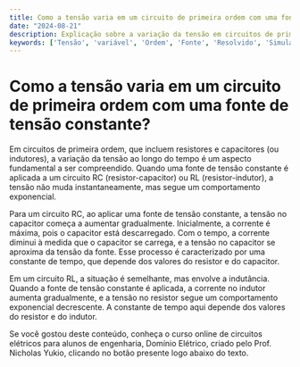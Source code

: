```yaml
---
title: Como a tensão varia em um circuito de primeira ordem com uma fonte de tensão constante?
date: "2024-08-21"
description: Explicação sobre a variação da tensão em circuitos de primeira ordem com uma fonte de tensão constante.
keywords: ['Tensão', 'variável', 'Ordem', 'Fonte', 'Resolvido', 'Simulação', 'Circuito']
---
```


# Como a tensão varia em um circuito de primeira ordem com uma fonte de tensão constante?

Em circuitos de primeira ordem, que incluem resistores e capacitores (ou indutores), a variação da tensão ao longo do tempo é um aspecto fundamental a ser compreendido. Quando uma fonte de tensão constante é aplicada a um circuito RC (resistor-capacitor) ou RL (resistor-indutor), a tensão não muda instantaneamente, mas segue um comportamento exponencial.

Para um circuito RC, ao aplicar uma fonte de tensão constante, a tensão no capacitor começa a aumentar gradualmente. Inicialmente, a corrente é máxima, pois o capacitor está descarregado. Com o tempo, a corrente diminui à medida que o capacitor se carrega, e a tensão no capacitor se aproxima da tensão da fonte. Esse processo é caracterizado por uma constante de tempo, que depende dos valores do resistor e do capacitor.

Em um circuito RL, a situação é semelhante, mas envolve a indutância. Quando a fonte de tensão constante é aplicada, a corrente no indutor aumenta gradualmente, e a tensão no resistor segue um comportamento exponencial decrescente. A constante de tempo aqui depende dos valores do resistor e do indutor.

Se você gostou deste conteúdo, conheça o curso online de circuitos elétricos para alunos de engenharia, Domínio Elétrico, criado pelo Prof. Nicholas Yukio, clicando no botão presente logo abaixo do texto.